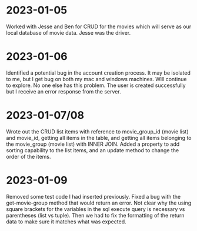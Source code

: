 # 2023-01-05

Worked with Jesse and Ben for CRUD for the movies which will serve as our local database of movie data.  Jesse was the driver.

# 2023-01-06

Identified a potential bug in the account creation process.  It may be isolated to me, but I get bug on both my mac and windows machines.  Will continue to explore.  No one else has this problem.  The user is created successfully but I receive an error response from the server.

# 2023-01-07/08

Wrote out the CRUD list items with reference to movie_group_id (movie list) and movie_id, getting all items in the table, and getting all items belonging to the movie_group (movie list) with INNER JOIN.  Added a property to add sorting capability to the list items, and an update method to change the order of the items.

# 2023-01-09

Removed some test code I had inserted previously.
Fixed a bug with the get-movie-group method that would return an error.  Not clear why the using square brackets for the variables in the sql execute query is necessary vs parentheses (list vs tuple).  Then we had to fix the formatting of the return data to make sure it matches what was expected.
